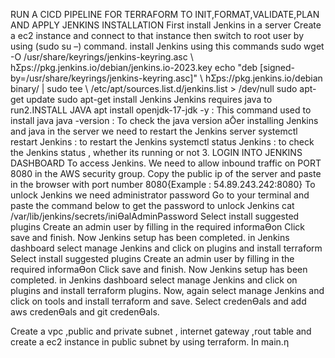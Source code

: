 RUN A CICD PIPELINE FOR TERRAFORM TO INIT,FORMAT,VALIDATE,PLAN AND APPLY
JENKINS INSTALLATION 
First install Jenkins in a server 
Create a ec2 instance and connect to that instance then switch to root user by using 
(sudo su –) command. 
install Jenkins using this commands 
sudo wget -O /usr/share/keyrings/jenkins-keyring.asc \ 
 hƩps://pkg.jenkins.io/debian/jenkins.io-2023.key 
echo "deb [signed-by=/usr/share/keyrings/jenkins-keyring.asc]" \ 
 hƩps://pkg.jenkins.io/debian binary/ | sudo tee \ 
 /etc/apt/sources.list.d/jenkins.list > /dev/null 
sudo apt-get update 
sudo apt-get install Jenkins 
Jenkins requires java to run2.INSTALL JAVA 
apt install openjdk-17-jdk -y : This command used to install java 
java -version : To check the java version 
aŌer installing Jenkins and java in the server we need to restart the Jenkins server 
systemctl restart Jenkins : to restart the Jenkins 
systemctl status Jenkins : to check the Jenkins status , whether its running or not 
3. LOGIN INTO JENKINS DASHBOARD 
To access Jenkins. We need to allow inbound traffic on PORT 8080 in the AWS security 
group. 
Copy the public ip of the server and paste in the browser with port number 8080{Example : 
54.89.243.242:8080} 
To unlock Jenkins we need administrator password 
Go to your terminal and paste the command below to get the password to unlock Jenkins 
cat /var/lib/jenkins/secrets/iniƟalAdminPassword
Select install suggested plugins 
Create an admin user by filling in the required informaƟon
Click save and finish. 
Now Jenkins setup has been completed. 
in Jenkins dashboard select manage Jenkins and click on plugins and install terraform 
Select install suggested plugins 
Create an admin user by filling in the required informaƟon
Click save and finish. 
Now Jenkins setup has been completed. 
in Jenkins dashboard select manage Jenkins and click on plugins and install terraform 
plugins. 
Now, again select manage Jenkins and click on tools and install terraform and save. 
Select credenƟals and add aws credenƟals and git credenƟals.
 
Create a vpc ,public and private subnet , internet gateway ,rout table and create a ec2 
instance in public subnet by using terraform. 
 In main.ƞ

